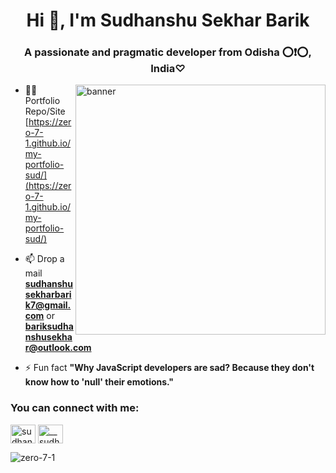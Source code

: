 <h1 align="center">Hi 👋, I'm Sudhanshu Sekhar Barik</h1>
<h3 align="center">A passionate and pragmatic developer from Odisha ⭕❗⭕, India♡︎ </h3>
<img align="right" alt="banner" width="400" src="https://media1.giphy.com/media/v1.Y2lkPTc5MGI3NjExdWR0dXdkOHRjMzk4dnZvNnE5MmZ3MXk5N3U4OTMycjJyemU0bTRuNSZlcD12MV9pbnRlcm5hbF9naWZfYnlfaWQmY3Q9Zw/Rpl1sod1vCXK0L2SUN/giphy.webp">



- 👨‍💻 Portfolio Repo/Site [https://zero-7-1.github.io/my-portfolio-sud/](https://zero-7-1.github.io/my-portfolio-sud/)

- 📫 Drop a mail **sudhanshusekharbarik7@gmail.com** or **bariksudhanshusekhar@outlook.com**

- ⚡ Fun fact **"Why JavaScript developers are sad? Because they don't know how to 'null' their emotions."**

<h3 align="left">You can connect with me:</h3>
<p align="left">
<a href="https://linkedin.com/in/sudhanshusekharbarik" target="blank"><img align="center" src="https://raw.githubusercontent.com/rahuldkjain/github-profile-readme-generator/master/src/images/icons/Social/linked-in-alt.svg" alt="sudhanshusekharbarik" height="30" width="40" /></a>
<a href="https://instagram.com/__sudhanshu_7" target="blank"><img align="center" src="https://raw.githubusercontent.com/rahuldkjain/github-profile-readme-generator/master/src/images/icons/Social/instagram.svg" alt="__sudhanshu_7" height="30" width="40" /></a>
</p>
<p><img align="center" src="https://github-readme-streak-stats.herokuapp.com/?user=zero-7-1&" alt="zero-7-1" /></p>





